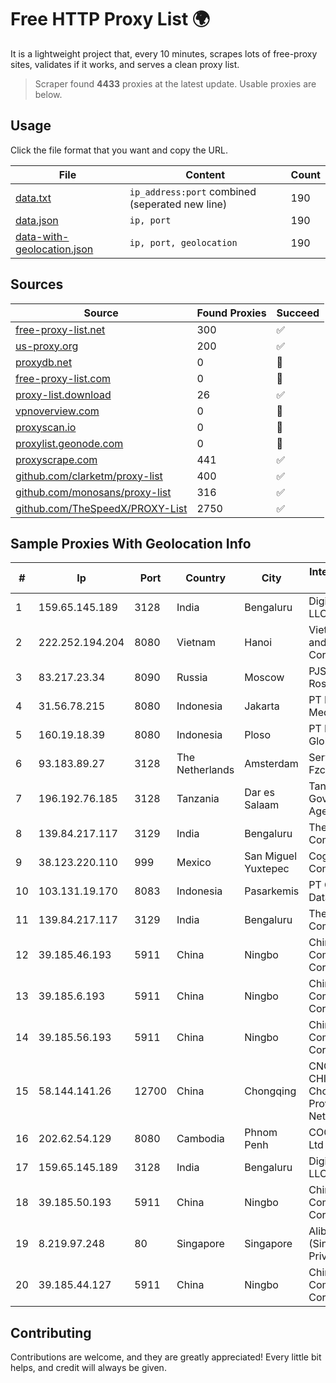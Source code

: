 
# Free HTTP Proxy List 🌍

It is a lightweight project that, every 10 minutes, scrapes lots of free-proxy sites, validates if it works, and serves a clean proxy list.


> Scraper found **4433** proxies at the latest update. Usable proxies are below.

## Usage

Click the file format that you want and copy the URL.


|File|Content|Count|
|----|-------|-----|
|[data.txt](https://raw.githubusercontent.com/themiralay/Proxy-List-World/master/data.txt)|`ip_address:port` combined (seperated new line)|190|
|[data.json](https://raw.githubusercontent.com/themiralay/Proxy-List-World/master/data.json)|`ip, port`|190|
|[data-with-geolocation.json](https://raw.githubusercontent.com/themiralay/Proxy-List-World/master/data-with-geolocation.json)|`ip, port, geolocation`|190|

## Sources

|Source|Found Proxies|Succeed|
|------|-------------|-------|
|[free-proxy-list.net](https://free-proxy-list.net)|300|✅|
|[us-proxy.org](https://www.us-proxy.org)|200|✅|
|[proxydb.net](http://proxydb.net)|0|🚫|
|[free-proxy-list.com](https://free-proxy-list.com/?page=&port=&type%5B%5D=http&type%5B%5D=https&up_time=0&search=Search)|0|🚫|
|[proxy-list.download](https://www.proxy-list.download/HTTP)|26|✅|
|[vpnoverview.com](https://vpnoverview.com/privacy/anonymous-browsing/free-proxy-servers)|0|🚫|
|[proxyscan.io](https://www.proxyscan.io)|0|🚫|
|[proxylist.geonode.com](https://proxylist.geonode.com/api/proxy-list?limit=300&page=1&sort_by=lastChecked&sort_type=desc&protocols=http,https)|0|🚫|
|[proxyscrape.com](https://api.proxyscrape.com/v2/?request=displayproxies&protocol=http&timeout=10000&country=all&ssl=all&anonymity=all)|441|✅|
|[github.com/clarketm/proxy-list](https://raw.githubusercontent.com/clarketm/proxy-list/master/proxy-list-raw.txt)|400|✅|
|[github.com/monosans/proxy-list](https://raw.githubusercontent.com/monosans/proxy-list/main/proxies/http.txt)|316|✅|
|[github.com/TheSpeedX/PROXY-List](https://raw.githubusercontent.com/TheSpeedX/PROXY-List/master/http.txt)|2750|✅|


## Sample Proxies With Geolocation Info

|#|Ip|Port|Country|City|Internet Service Provider|
|-|--|----|-------|----|-------------------------|
|1|159.65.145.189|3128|India|Bengaluru|DigitalOcean, LLC|
|2|222.252.194.204|8080|Vietnam|Hanoi|VietNam Post and Telecom Corporation|
|3|83.217.23.34|8090|Russia|Moscow|PJSC Rostelecom|
|4|31.56.78.215|8080|Indonesia|Jakarta|PT Perwira Media Solusi|
|5|160.19.18.39|8080|Indonesia|Ploso|PT Parsaoran Global Datatrans|
|6|93.183.89.27|3128|The Netherlands|Amsterdam|Servers Tech Fzco|
|7|196.192.76.185|3128|Tanzania|Dar es Salaam|Tanzania e-Government Agency|
|8|139.84.217.117|3129|India|Bengaluru|The Constant Company, LLC|
|9|38.123.220.110|999|Mexico|San Miguel Yuxtepec|Cogent Communications|
|10|103.131.19.170|8083|Indonesia|Pasarkemis|PT Global Media Data Prima|
|11|139.84.217.117|3129|India|Bengaluru|The Constant Company, LLC|
|12|39.185.46.193|5911|China|Ningbo|China Mobile Communications Corporation|
|13|39.185.6.193|5911|China|Ningbo|China Mobile Communications Corporation|
|14|39.185.56.193|5911|China|Ningbo|China Mobile Communications Corporation|
|15|58.144.141.26|12700|China|Chongqing|CNC Group CHINA169 Chongqing Province Network|
|16|202.62.54.129|8080|Cambodia|Phnom Penh|COGETEL Co., Ltd|
|17|159.65.145.189|3128|India|Bengaluru|DigitalOcean, LLC|
|18|39.185.50.193|5911|China|Ningbo|China Mobile Communications Corporation|
|19|8.219.97.248|80|Singapore|Singapore|Alibaba Cloud (Singapore) Private Limited|
|20|39.185.44.127|5911|China|Ningbo|China Mobile Communications Corporation|



## Contributing

Contributions are welcome, and they are greatly appreciated! Every
little bit helps, and credit will always be given.

